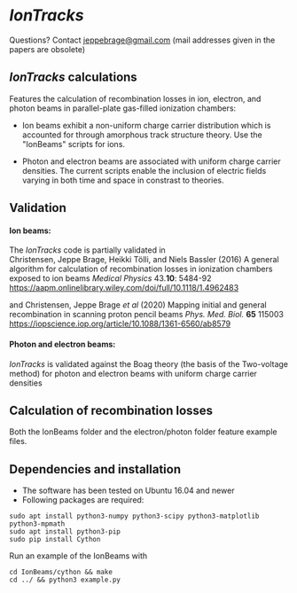 # *IonTracks*

Questions? Contact jeppebrage@gmail.com (mail addresses given in the papers are obsolete)

## *IonTracks* calculations
Features the calculation of recombination losses in ion, electron, and photon beams in parallel-plate gas-filled ionization chambers: 
- Ion beams exhibit a non-uniform charge carrier distribution which is accounted for through amorphous track structure theory.
Use the "IonBeams" scripts for ions.

- Photon and electron beams are associated with uniform charge carrier densities. The current scripts enable the inclusion of electric fields varying in both time and space in constrast to theories.


## Validation 
#### Ion beams:
The *IonTracks* code is partially validated in    
Christensen, Jeppe Brage, Heikki Tölli, and Niels Bassler (2016) A general algorithm for calculation of recombination losses in ionization chambers exposed to ion beams *Medical Physics* 43.__10__: 5484-92 https://aapm.onlinelibrary.wiley.com/doi/full/10.1118/1.4962483

and 
Christensen, Jeppe Brage *et al* (2020) Mapping initial and general recombination in scanning proton pencil beams *Phys. Med. Biol.* __65__ 115003
https://iopscience.iop.org/article/10.1088/1361-6560/ab8579

#### Photon and electron beams:
*IonTracks* is validated against the Boag theory (the basis of the Two-voltage method) for photon and electron beams with uniform charge carrier densities 

## Calculation of recombination losses
Both the IonBeams folder and the electron/photon folder feature example files.


## Dependencies and installation
- The software has been tested on Ubuntu 16.04 and newer
- Following packages are required:

```
sudo apt install python3-numpy python3-scipy python3-matplotlib python3-mpmath
sudo apt install python3-pip
sudo pip install Cython
```
Run an example of the IonBeams with
```
cd IonBeams/cython && make
cd ../ && python3 example.py
```
